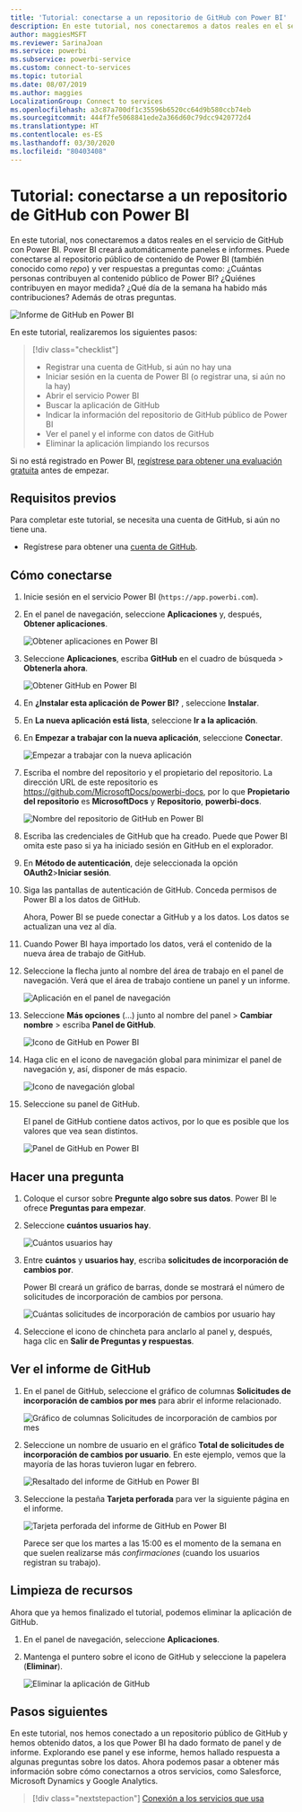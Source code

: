 ```yaml
---
title: 'Tutorial: conectarse a un repositorio de GitHub con Power BI'
description: En este tutorial, nos conectaremos a datos reales en el servicio de GitHub con Power BI. Power BI creará automáticamente paneles e informes.
author: maggiesMSFT
ms.reviewer: SarinaJoan
ms.service: powerbi
ms.subservice: powerbi-service
ms.custom: connect-to-services
ms.topic: tutorial
ms.date: 08/07/2019
ms.author: maggies
LocalizationGroup: Connect to services
ms.openlocfilehash: a3c87a700df1c35596b6520cc64d9b580ccb74eb
ms.sourcegitcommit: 444f7fe5068841ede2a366d60c79dcc9420772d4
ms.translationtype: HT
ms.contentlocale: es-ES
ms.lasthandoff: 03/30/2020
ms.locfileid: "80403408"
---
```

# <a name="tutorial-connect-to-a-github-repo-with-power-bi"></a>Tutorial: conectarse a un repositorio de GitHub con Power BI
En este tutorial, nos conectaremos a datos reales en el servicio de GitHub con Power BI. Power BI creará automáticamente paneles e informes. Puede conectarse al repositorio público de contenido de Power BI (también conocido como *repo*) y ver respuestas a preguntas como: ¿Cuántas personas contribuyen al contenido público de Power BI? ¿Quiénes contribuyen en mayor medida? ¿Qué día de la semana ha habido más contribuciones? Además de otras preguntas. 

![Informe de GitHub en Power BI](media/service-tutorial-connect-to-github/power-bi-github-app-tutorial-punch-card.png)

En este tutorial, realizaremos los siguientes pasos:

> [!div class="checklist"]
> * Registrar una cuenta de GitHub, si aún no hay una 
> * Iniciar sesión en la cuenta de Power BI (o registrar una, si aún no la hay)
> * Abrir el servicio Power BI
> * Buscar la aplicación de GitHub
> * Indicar la información del repositorio de GitHub público de Power BI
> * Ver el panel y el informe con datos de GitHub
> * Eliminar la aplicación limpiando los recursos

Si no está registrado en Power BI, [regístrese para obtener una evaluación gratuita](https://app.powerbi.com/signupredirect?pbi_source=web) antes de empezar.

## <a name="prerequisites"></a>Requisitos previos

Para completar este tutorial, se necesita una cuenta de GitHub, si aún no tiene una. 

- Regístrese para obtener una [cuenta de GitHub](https://docs.microsoft.com/contribute/get-started-setup-github).


## <a name="how-to-connect"></a>Cómo conectarse
1. Inicie sesión en el servicio Power BI (`https://app.powerbi.com`). 
2. En el panel de navegación, seleccione **Aplicaciones** y, después, **Obtener aplicaciones**.
   
   ![Obtener aplicaciones en Power BI](media/service-tutorial-connect-to-github/power-bi-github-app-tutorial.png) 

3. Seleccione **Aplicaciones**, escriba **GitHub** en el cuadro de búsqueda > **Obtenerla ahora**.
   
   ![Obtener GitHub en Power BI](media/service-tutorial-connect-to-github/power-bi-github-app-tutorial-app-source.png) 

4. En **¿Instalar esta aplicación de Power BI?** , seleccione **Instalar**.
5. En **La nueva aplicación está lista**, seleccione **Ir a la aplicación**.
6. En **Empezar a trabajar con la nueva aplicación**, seleccione **Conectar**.

    ![Empezar a trabajar con la nueva aplicación](media/service-tutorial-connect-to-github/power-bi-new-app-connect-get-started.png)

7. Escriba el nombre del repositorio y el propietario del repositorio. La dirección URL de este repositorio es https://github.com/MicrosoftDocs/powerbi-docs, por lo que **Propietario del repositorio** es **MicrosoftDocs** y **Repositorio**, **powerbi-docs**. 
   
    ![Nombre del repositorio de GitHub en Power BI](media/service-tutorial-connect-to-github/power-bi-github-app-tutorial-connect.png)

5. Escriba las credenciales de GitHub que ha creado. Puede que Power BI omita este paso si ya ha iniciado sesión en GitHub en el explorador. 

6. En **Método de autenticación**, deje seleccionada la opción **OAuth2**\>**Iniciar sesión**.

7. Siga las pantallas de autenticación de GitHub. Conceda permisos de Power BI a los datos de GitHub.
   
   Ahora, Power BI se puede conectar a GitHub y a los datos.  Los datos se actualizan una vez al día.

8. Cuando Power BI haya importado los datos, verá el contenido de la nueva área de trabajo de GitHub. 
9. Seleccione la flecha junto al nombre del área de trabajo en el panel de navegación. Verá que el área de trabajo contiene un panel y un informe. 

    ![Aplicación en el panel de navegación](media/service-tutorial-connect-to-github/power-bi-github-app-tutorial-left-nav-expanded.png)

10. Seleccione **Más opciones** (…) junto al nombre del panel > **Cambiar nombre** > escriba **Panel de GitHub**.
 
    ![Icono de GitHub en Power BI](media/service-tutorial-connect-to-github/power-bi-github-app-tutorial-left-nav.png) 

8. Haga clic en el icono de navegación global para minimizar el panel de navegación y, así, disponer de más espacio.

    ![Icono de navegación global](media/service-tutorial-connect-to-github/power-bi-global-navigation-icon.png)

10. Seleccione su panel de GitHub.
    
    El panel de GitHub contiene datos activos, por lo que es posible que los valores que vea sean distintos.

    ![Panel de GitHub en Power BI](media/service-tutorial-connect-to-github/power-bi-github-app-tutorial-new-dashboard.png)

    

## <a name="ask-a-question"></a>Hacer una pregunta

1. Coloque el cursor sobre **Pregunte algo sobre sus datos**. Power BI le ofrece **Preguntas para empezar**. 

1. Seleccione **cuántos usuarios hay**.
 
    ![Cuántos usuarios hay](media/service-tutorial-connect-to-github/power-bi-github-app-tutorial-qna-how-many-users.png)

13. Entre **cuántos** y **usuarios hay**, escriba **solicitudes de incorporación de cambios por**. 

     Power BI creará un gráfico de barras, donde se mostrará el número de solicitudes de incorporación de cambios por persona.

    ![Cuántas solicitudes de incorporación de cambios por usuario hay](media/service-tutorial-connect-to-github/power-bi-github-app-tutorial-qna-how-many-prs.png)


13. Seleccione el icono de chincheta para anclarlo al panel y, después, haga clic en **Salir de Preguntas y respuestas**.

## <a name="view-the-github-report"></a>Ver el informe de GitHub 

1. En el panel de GitHub, seleccione el gráfico de columnas **Solicitudes de incorporación de cambios por mes** para abrir el informe relacionado.

    ![Gráfico de columnas Solicitudes de incorporación de cambios por mes](media/service-tutorial-connect-to-github/power-bi-github-app-tutorial-column-chart.png)

2. Seleccione un nombre de usuario en el gráfico **Total de solicitudes de incorporación de cambios por usuario**. En este ejemplo, vemos que la mayoría de las horas tuvieron lugar en febrero.

    ![Resaltado del informe de GitHub en Power BI](media/service-tutorial-connect-to-github/power-bi-github-app-tutorial-cross-filter-total-prs.png)

3. Seleccione la pestaña **Tarjeta perforada** para ver la siguiente página en el informe. 
 
    ![Tarjeta perforada del informe de GitHub en Power BI](media/service-tutorial-connect-to-github/power-bi-github-app-tutorial-tues-3pm.png)

    Parece ser que los martes a las 15:00 es el momento de la semana en que suelen realizarse más *confirmaciones* (cuando los usuarios registran su trabajo).

## <a name="clean-up-resources"></a>Limpieza de recursos

Ahora que ya hemos finalizado el tutorial, podemos eliminar la aplicación de GitHub. 

1. En el panel de navegación, seleccione **Aplicaciones**.
2. Mantenga el puntero sobre el icono de GitHub y seleccione la papelera (**Eliminar**).

    ![Eliminar la aplicación de GitHub](media/service-tutorial-connect-to-github/power-bi-github-app-tutorial-delete.png)

## <a name="next-steps"></a>Pasos siguientes

En este tutorial, nos hemos conectado a un repositorio público de GitHub y hemos obtenido datos, a los que Power BI ha dado formato de panel y de informe. Explorando ese panel y ese informe, hemos hallado respuesta a algunas preguntas sobre los datos. Ahora podemos pasar a obtener más información sobre cómo conectarnos a otros servicios, como Salesforce, Microsoft Dynamics y Google Analytics. 
 
> [!div class="nextstepaction"]
> [Conexión a los servicios que usa](service-connect-to-services.md)


